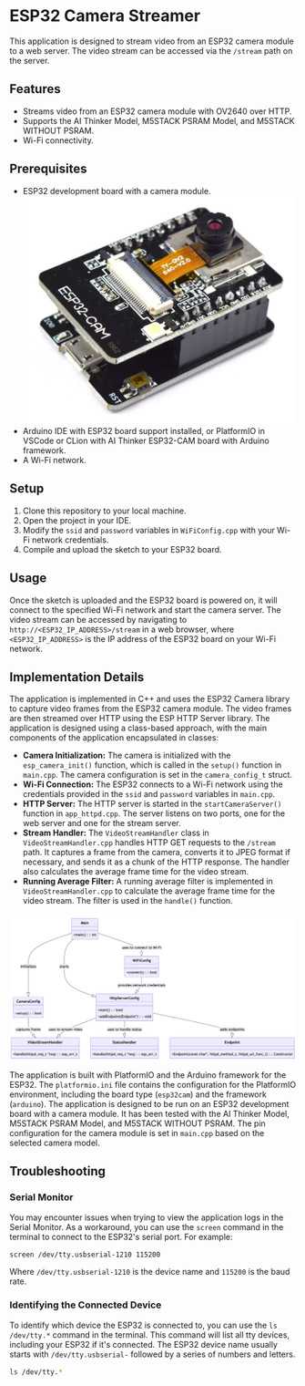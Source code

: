 # ESP32 Camera Streamer

This application is designed to stream video from an ESP32 camera module to a web server. The video stream can be accessed via the `/stream` path on the server.

## Features

- Streams video from an ESP32 camera module with OV2640 over HTTP.
- Supports the AI Thinker Model, M5STACK PSRAM Model, and M5STACK WITHOUT PSRAM.
- Wi-Fi connectivity.

## Prerequisites

- ESP32 development board with a camera module. ![ESP32 Cam Ov2640](img/ESP32-Cam-Ov2640.jpeg)
- Arduino IDE with ESP32 board support installed, or PlatformIO in VSCode or CLion with AI Thinker ESP32-CAM board with Arduino framework.
- A Wi-Fi network.

## Setup

1. Clone this repository to your local machine.
2. Open the project in your IDE.
3. Modify the `ssid` and `password` variables in `WiFiConfig.cpp` with your Wi-Fi network credentials.
5. Compile and upload the sketch to your ESP32 board.

## Usage

Once the sketch is uploaded and the ESP32 board is powered on, it will connect to the specified Wi-Fi network and start the camera server. The video stream can be accessed by navigating to `http://<ESP32_IP_ADDRESS>/stream` in a web browser, where `<ESP32_IP_ADDRESS>` is the IP address of the ESP32 board on your Wi-Fi network.

## Implementation Details

The application is implemented in C++ and uses the ESP32 Camera library to capture video frames from the ESP32 camera module. The video frames are then streamed over HTTP using the ESP HTTP Server library. The application is designed using a class-based approach, with the main components of the application encapsulated in classes:

- **Camera Initialization:** The camera is initialized with the `esp_camera_init()` function, which is called in the `setup()` function in `main.cpp`. The camera configuration is set in the `camera_config_t` struct.
- **Wi-Fi Connection:** The ESP32 connects to a Wi-Fi network using the credentials provided in the `ssid` and `password` variables in `main.cpp`.
- **HTTP Server:** The HTTP server is started in the `startCameraServer()` function in `app_httpd.cpp`. The server listens on two ports, one for the web server and one for the stream server.
- **Stream Handler:** The `VideoStreamHandler` class in `VideoStreamHandler.cpp` handles HTTP GET requests to the `/stream` path. It captures a frame from the camera, converts it to JPEG format if necessary, and sends it as a chunk of the HTTP response. The handler also calculates the average frame time for the video stream.
- **Running Average Filter:** A running average filter is implemented in `VideoStreamHandler.cpp` to calculate the average frame time for the video stream. The filter is used in the `handle()` function.

![App Class Diagram](img/class-diagram.png)

The application is built with PlatformIO and the Arduino framework for the ESP32. The `platformio.ini` file contains the configuration for the PlatformIO environment, including the board type (`esp32cam`) and the framework (`arduino`). The application is designed to be run on an ESP32 development board with a camera module. It has been tested with the AI Thinker Model, M5STACK PSRAM Model, and M5STACK WITHOUT PSRAM. The pin configuration for the camera module is set in `main.cpp` based on the selected camera model.

## Troubleshooting

### Serial Monitor

You may encounter issues when trying to view the application logs in the Serial Monitor. As a workaround, you can use the `screen` command in the terminal to connect to the ESP32's serial port. For example:

```bash
screen /dev/tty.usbserial-1210 115200
```

Where `/dev/tty.usbserial-1210` is the device name and `115200` is the baud rate.  

### Identifying the Connected Device
To identify which device the ESP32 is connected to, you can use the `ls /dev/tty.*` command in the terminal. This command will list all tty devices, including your ESP32 if it's connected. The ESP32 device name usually starts with `/dev/tty.usbserial-` followed by a series of numbers and letters.

```bash
ls /dev/tty.*
```